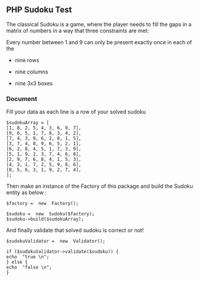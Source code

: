 
## PHP Sudoku Test

  

The classical Sudoku is a game, where the player needs to fill the gaps in a matrix of numbers in a way that three constraints are met:

Every number between 1 and 9 can only be present exactly once in each of the

  

* nine rows

* nine columns

* nine 3x3 boxes

### Document

Fill your data as each line is a row of your solved sudoku

    $sudokuArray = [
    [1, 8, 2, 5, 4, 3, 6, 9, 7],
    [9, 6, 5, 1, 7, 8, 3, 4, 2],
    [7, 4, 3, 9, 6, 2, 8, 1, 5],
    [3, 7, 4, 8, 9, 6, 5, 2, 1],
    [6, 2, 8, 4, 5, 1, 7, 3, 9],
    [5, 1, 9, 2, 3, 7, 4, 6, 8],
    [2, 9, 7, 6, 8, 4, 1, 5, 3],
    [4, 3, 1, 7, 2, 5, 9, 8, 6],
    [8, 5, 6, 3, 1, 9, 2, 7, 4],
    ];
Then make an instance of the Factory of this package and build the Sudoku entity as below : 

    $factory =  new  Factory();
    
    $sudoku =  new  Sudoku($factory);
    $sudoku->build($sudokuArray);

And finally validate that solved sudoku is correct or not!

    $sudokuValidator =  new  Validator();
    
    if ($sudokuValidator->validate($sudoku)) {
    echo  "true \n";
    } else {
    echo  "false \n";
    }
